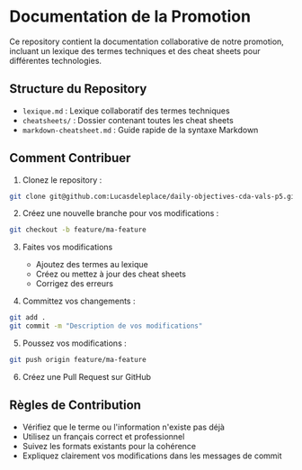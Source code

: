# Documentation de la Promotion

Ce repository contient la documentation collaborative de notre promotion, incluant un lexique des termes techniques et des cheat sheets pour différentes technologies.

## Structure du Repository

- `lexique.md` : Lexique collaboratif des termes techniques
- `cheatsheets/` : Dossier contenant toutes les cheat sheets
- `markdown-cheatsheet.md` : Guide rapide de la syntaxe Markdown

## Comment Contribuer

1. Clonez le repository :
```bash
git clone git@github.com:Lucasdeleplace/daily-objectives-cda-vals-p5.git
```

2. Créez une nouvelle branche pour vos modifications :
```bash
git checkout -b feature/ma-feature
```

3. Faites vos modifications
   - Ajoutez des termes au lexique
   - Créez ou mettez à jour des cheat sheets
   - Corrigez des erreurs

4. Committez vos changements :
```bash
git add .
git commit -m "Description de vos modifications"
```

5. Poussez vos modifications :
```bash
git push origin feature/ma-feature
```

6. Créez une Pull Request sur GitHub

## Règles de Contribution

- Vérifiez que le terme ou l'information n'existe pas déjà
- Utilisez un français correct et professionnel
- Suivez les formats existants pour la cohérence
- Expliquez clairement vos modifications dans les messages de commit